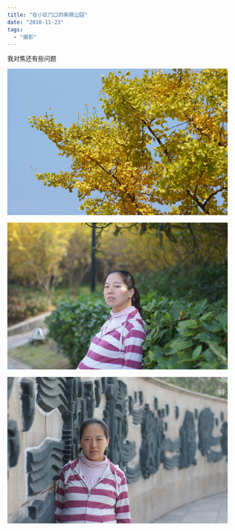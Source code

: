 ```yaml
---
title: "在小区门口的紫薇公园"
date: "2010-11-23"
tags: 
  - "摄影"
---
```


我对焦还有些问题

![DSC00216](images/dsc00216.jpg "DSC00216")

![DSC00219](images/dsc00219.jpg "DSC00219")

![DSC00240](images/dsc00240.jpg "DSC00240")
